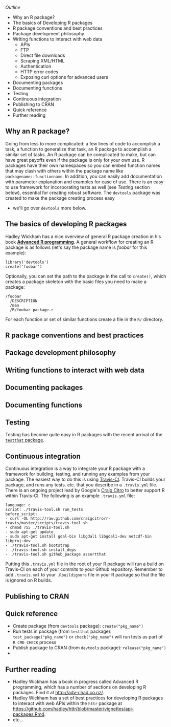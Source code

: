 *Outline*

-   Why an R package?
-   The basics of Developing R packages <!-- summarize hadley's tips -->
-   R package conventions and best practices
-   Package development philosophy <!-- following hadley's -->
-   Writing functions to interact with web data
    -   APIs
    -   FTP
    -   Direct file downloads
    -   Scraping XML/HTML
    -   Authentication
    -   HTTP error codes
    -   Exposing curl options for advanced users
-   Documenting packages
-   Documenting functions
-   Testing <!-- testthat -->
-   Continuous integration <!-- travis -->
-   Publishing to CRAN <!-- devtools::release -->
-   Quick reference
-   Further reading

Why an R package?
-----------------

Going from less to more complicated: a few lines of code to accomplish a
task, a function to generalize that task, an R package to accomplish a
similar set of tasks. An R package can be complicated to make, but can
have great payoffs even if the package is only for your own use. R
packages have their own namespaces so you can embed function names that
may clash with others within the package name like
`packagename::functionname`. In addition, you can easily add
documentation with parameter explanation and examples for ease of use.
There is an easy to use framework for incorporating tests as well (see
*Testing* section below), essential for creating robust software. The
`devtools` package was created to make the package creating process easy
- we'll go over `devtools` more below.

The basics of developing R packages
-----------------------------------

Hadley Wickham has a nice overview of general R package creation in his
book [**Advanced R programming**](http://adv-r.had.co.nz/). A general
workflow for creating an R package is as follows (let's say the package
name is *foobar* for this example):

``` {.coffee}
library('devtools')
create('foobar')
```

Optionally, you can set the path to the package in the call to
`create()`, which creates a package skeleton with the basic files you
need to make a package:

    /foobar
      /DESCRIPTION
      /man
      /R/foobar-package.r

For each function or set of similar functions create a file in the `R/`
directory.

R package conventions and best practices
----------------------------------------

Package development philosophy
------------------------------

Writing functions to interact with web data
-------------------------------------------

Documenting packages
--------------------

Documenting functions
---------------------

Testing
-------

Testing has become quite easy in R packages with the recent arrival of
the [`testthat`
package](http://cran.r-project.org/web/packages/testthat/index.html).

Continuous integration
----------------------

Continuous integration is a way to integrate your R package with a
framework for building, testing, and running any examples from your
package. The easiest way to do this is using
[Travis-CI](https://travis-ci.org/). Travis-CI builds your package, and
runs any tests. etc. that you describe in a `.travis.yml` file. There is
an ongoing project lead by Google's [Craig
Citro](https://github.com/craigcitro/) to better support R within
Travis-CI. The following is an example `.travis.yml` file:

    language: c
    script: ./travis-tool.sh run_tests
    before_script:
    - curl -OL http://raw.github.com/craigcitro/r-travis/master/scripts/travis-tool.sh
    - chmod 755 ./travis-tool.sh
    - sudo apt-get update
    - sudo apt-get install gdal-bin libgdal1 libgdal1-dev netcdf-bin libproj-dev
    - ./travis-tool.sh bootstrap
    - ./travis-tool.sh install_deps
    - ./travis-tool.sh github_package assertthat

Putting this `.travis.yml` file in the root of your R package will run a
build on Travis-CI on each of your commits to your Github repository.
Remember to add `.travis.yml` to your `.Rbuildignore` file in your R
package so that the file is ignored on R builds.

Publishing to CRAN
------------------

Quick reference
---------------

-   Create package (from `devtools` package): `create("pkg_name")`
-   Run tests in package (from `testthat` package):
    `test_package("pkg_name")` or `check("pkg_name")` will run tests as
    part of `R CMD CHECK` process
-   Publish package to CRAN (from `devtools` package):
    `release("pkg_name")`
-   

Further reading
---------------

-   Hadley Wickham has a book in progress called Advanced R programming,
    which has a number of sections on developing R packages. Find it at
    <http://adv-r.had.co.nz/>.
-   Hadley Wickham has a set of best practices for developing R packages
    to interact with web APIs within the `httr` package at
    <https://github.com/hadley/httr/blob/master/vignettes/api-packages.Rmd>.
-   etc...

